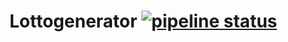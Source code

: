 # Lottogenerator [![pipeline status](https://ppgit.de/SiPri1000/Schule-Lottogenerator/badges/master/pipeline.svg)](https://ppgit.de/SiPri1000/Schule-Lottogenerator/commits/master)